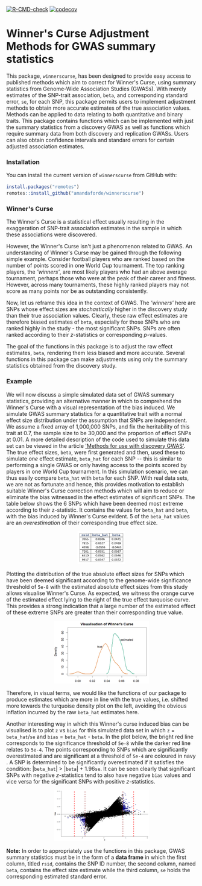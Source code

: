 <!-- badges: start -->

[![R-CMD-check](https://github.com/amandaforde/winners_curse/workflows/R-CMD-check/badge.svg)](https://github.com/amandaforde/winnerscurse/actions) [![codecov](https://codecov.io/gh/amandaforde/winnerscurse/branch/main/graph/badge.svg?token=BORRC1EUZ7)](https://app.codecov.io/gh/amandaforde/winnerscurse)

<!-- badges: end -->

# Winner's Curse Adjustment Methods for GWAS summary statistics

This package, `winnerscurse`, has been designed to provide easy access to published methods which aim to correct for Winner's Curse, using summary statistics from Genome-Wide Association Studies (GWASs). With merely estimates of the SNP-trait association, `beta`, and corresponding standard error, `se`, for each SNP, this package permits users to implement adjustment methods to obtain more accurate estimates of the true association values. Methods can be applied to data relating to both quantitative and binary traits. This package contains functions which can be implemented with just the summary statistics from a discovery GWAS as well as functions which require summary data from both discovery and replication GWASs. Users can also obtain confidence intervals and standard errors for certain adjusted association estimates.

### Installation

You can install the current version of `winnerscurse` from GitHub with:

``` r
install.packages("remotes")
remotes::install_github("amandaforde/winnerscurse")
```

### Winner's Curse

The Winner's Curse is a statistical effect usually resulting in the exaggeration of SNP-trait association estimates in the sample in which these associations were discovered.

However, the Winner's Curse isn't just a phenomenon related to GWAS. An understanding of Winner's Curse may be gained through the following simple example. Consider football players who are ranked based on the number of points scored in one World Cup tournament. The top ranking players, the *'winners'*, are most likely players who had an above average tournament, perhaps those who were at the peak of their career and fitness. However, across many tournaments, these highly ranked players may not score as many points nor be as outstanding consistently.

Now, let us reframe this idea in the context of GWAS. The *'winners'* here are SNPs whose effect sizes are *stochastically* higher in the discovery study than their true association values. Clearly, these raw effect estimates are therefore biased estimates of `beta`, especially for those SNPs who are ranked highly in the study - the most significant SNPs. SNPs are often ranked according to their *z*-statistics or corresponding *p*-values.

The goal of the functions in this package is to adjust the raw effect estimates, `beta`, rendering them less biased and more accurate. Several functions in this package can make adjustments using only the summary statistics obtained from the discovery study.

### Example

We will now discuss a simple simulated data set of GWAS summary statistics, providing an alternative manner in which to comprehend the Winner's Curse with a visual representation of the bias induced. We simulate GWAS summary statistics for a quantitative trait with a normal effect size distribution under the assumption that SNPs are independent. We assume a fixed array of 1,000,000 SNPs, and fix the heritability of this trait at 0.7, the sample size to be 30,000 and the proportion of effect SNPs at 0.01. A more detailed description of the code used to simulate this data set can be viewed in the article ['Methods for use with discovery GWAS'](https://amandaforde.github.io/winnerscurse/articles/winners_curse_methods.html). The true effect sizes, `beta`, were first generated and then, used these to simulate *one* effect estimate, `beta_hat` for each SNP -- this is similar to performing a single GWAS or only having access to the points scored by players in one World Cup tournament. In this simulation scenario, we can thus easily compare `beta_hat` with `beta` for each SNP. With real data sets, we are not as fortunate and hence, this provides motivation to establish suitable Winner's Curse correction methods which will aim to reduce or eliminate the bias witnessed in the effect estimates of significant SNPs. The table below shows the 6 SNPs which have been deemed most extreme according to their z-statistic. It contains the values for `beta_hat` and `beta`, with the bias induced by Winner's Curse evident. 5 of the `beta_hat` values are an *overestimation* of their corresponding true effect size.

<p align="center">

<img src="https://raw.githubusercontent.com/amandaforde/winnerscurse_sims/main/images/winnerscurse_table.PNG" width="25%"/>

</p>

Plotting the distribution of the true absolute effect sizes for SNPs which have been deemed significant according to the genome-wide significance threshold of `5e-8` with the estimated absolute effect sizes from this study allows visualise Winner's Curse. As expected, we witness the orange curve of the estimated effect lying to the right of the true effect turquoise curve. This provides a strong indication that a large number of the estimated effect of these extreme SNPs are greater than their corresponding true value.

<p align="center">

<img src="https://raw.githubusercontent.com/amandaforde/winnerscurse_sims/main/images/winnerscurse_plot.PNG" width="50%"/>

</p>

Therefore, in visual terms, we would like the functions of our package to produce estimates which are more in line with the true values, i.e. shifted more towards the turquoise density plot on the left, avoiding the obvious inflation incurred by the raw `beta_hat` estimates here.

Another interesting way in which this Winner's curse induced bias can be visualised is to plot `z` vs `bias` for this simulated data set in which `z` = `beta_hat`/`se` and `bias` = `beta_hat` - `beta`. In the plot below, the bright red line corresponds to the significance threshold of `5e-8` while the darker red line relates to `5e-4`. The points corresponding to SNPs which are significantly overestimated and are significant at a threshold of `5e-4` are coloured in navy . A SNP is determined to be significantly overestimated if it satisfies the condition: \|`beta_hat`\| \> \|`beta`\| + 1.96`se`. It can be seen clearly that significant SNPs with negative *z*-statistics tend to also have negative `bias` values and vice versa for the significant SNPs with positive *z*-statistics.

<p align="center">

<img src="https://raw.githubusercontent.com/amandaforde/winnerscurse_sims/main/images/winnerscurse_plot_2.PNG" width="50%"/>

</p>

**Note:** In order to appropriately use the functions in this package, GWAS summary statistics must be in the form of a **data frame** in which the first column, titled `rsid`, contains the SNP ID number, the second column, named `beta`, contains the effect size estimate while the third column, `se` holds the corresponding estimated standard error.
